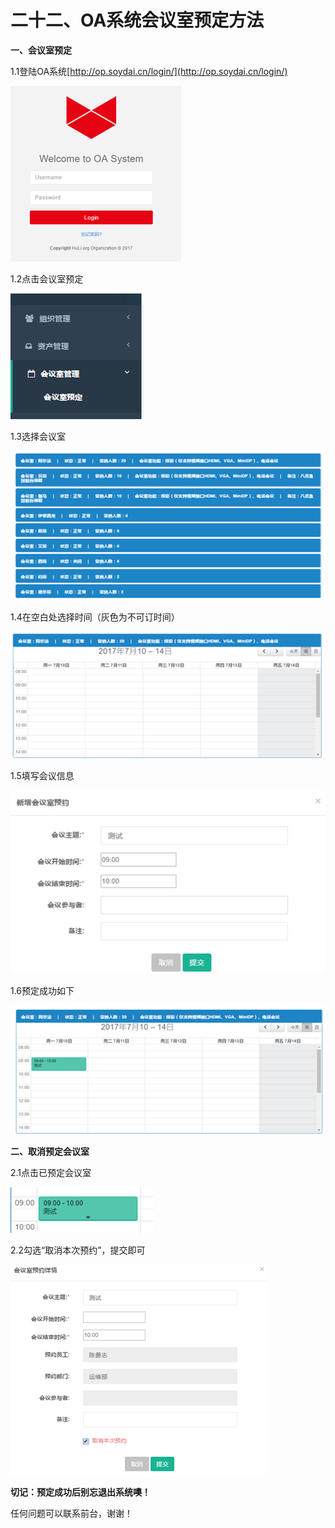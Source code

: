 # 二十二、OA系统会议室预定方法

**一、会议室预定**

1.1登陆OA系统[http://op.soydai.cn/login/](http://op.soydai.cn/login/)

![](/assets/import108.png)

1.2点击会议室预定

![](/assets/import109.png)

1.3选择会议室

![](/assets/import110.png)

1.4在空白处选择时间（灰色为不可订时间）

![](/assets/import111.png)

1.5填写会议信息

![](/assets/import112.png)

1.6预定成功如下

![](/assets/import113.png)

**二、取消预定会议室**

2.1点击已预定会议室

![](/assets/import114.png)

2.2勾选“取消本次预约”，提交即可

![](/assets/import115.png)

**切记：预定成功后别忘退出系统噢！**

任何问题可以联系前台，谢谢！


